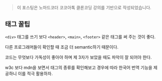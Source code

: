 > 이 포스팅은 노마드코더 코코아톡 클론코딩 강의를 기반으로 작성되었습니다.

## 태그 꿀팁

`<div>` 태그를 쓰기 보다 `<header>`, `<main>`, `<footer>` 같은 태그를 써 주는 것이 좋다.

다른 프로그래머들이 확인할 때 조금 더 semantic하기 때문이다.

코드는 무엇보다 가독성이 좋아야 하며 제 3자가 보았을 때도 파악이 잘 되어야 한다.

w3c 보다 mdn을 보면서 태그의 종류를 확인해보고 경우에 따라 한국어 번역 기능을 제공하니 이를 적극 활용하자.

